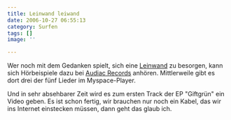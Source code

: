 ```yaml
---
title: Leinwand leiwand
date: 2006-10-27 06:55:13
category: Surfen
tags: []
image: ''

---
```


Wer noch mit dem Gedanken spielt, sich eine [Leinwand](http://www.misantropolis.de/2006/10/stolzsei/) zu besorgen, kann sich Hörbeispiele dazu bei [Audiac Records](http://www.myspace.com/audiacrecords) anhören. Mittlerweile gibt es dort drei der fünf Lieder im Myspace-Player.  

  

Und in sehr absehbarer Zeit wird es zum ersten Track der EP "Giftgrün" ein Video geben. Es ist schon fertig, wir brauchen nur noch ein Kabel, das wir ins Internet einstecken müssen, dann geht das glaub ich.
